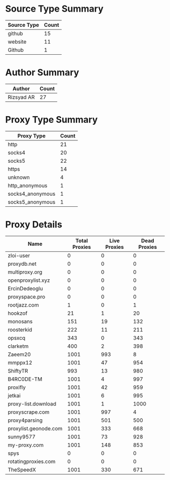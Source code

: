 # Source Type Summary

| Source Type | Count |
|-------------|-------|
| github | 15 |
| website | 11 |
| Github | 1 |


# Author Summary

| Author | Count |
|--------|-------|
| Rizsyad AR | 27 |


# Proxy Type Summary

| Proxy Type | Count |
|------------|-------|
| http | 21 |
| socks4 | 20 |
| socks5 | 22 |
| https | 14 |
| unknown | 4 |
| http_anonymous | 1 |
| socks4_anonymous | 1 |
| socks5_anonymous | 1 |


# Proxy Details

| Name | Total Proxies | Live Proxies | Dead Proxies |
|------|---------------|--------------|---------------|
| zloi-user | 0 | 0 | 0 |
| proxydb.net | 0 | 0 | 0 |
| multiproxy.org | 0 | 0 | 0 |
| openproxylist.xyz | 0 | 0 | 0 |
| ErcinDedeoglu | 0 | 0 | 0 |
| proxyspace.pro | 0 | 0 | 0 |
| rootjazz.com | 1 | 0 | 1 |
| hookzof | 21 | 1 | 20 |
| monosans | 151 | 19 | 132 |
| roosterkid | 222 | 11 | 211 |
| opsxcq | 343 | 0 | 343 |
| clarketm | 400 | 2 | 398 |
| Zaeem20 | 1001 | 993 | 8 |
| mmppx12 | 1001 | 47 | 954 |
| ShiftyTR | 993 | 13 | 980 |
| B4RC0DE-TM | 1001 | 4 | 997 |
| proxifly | 1001 | 42 | 959 |
| jetkai | 1001 | 6 | 995 |
| proxy-list.download | 1001 | 1 | 1000 |
| proxyscrape.com | 1001 | 997 | 4 |
| proxy4parsing | 1001 | 501 | 500 |
| proxylist.geonode.com | 1001 | 333 | 668 |
| sunny9577 | 1001 | 73 | 928 |
| my-proxy.com | 1001 | 148 | 853 |
| spys | 0 | 0 | 0 |
| rotatingproxies.com | 0 | 0 | 0 |
| TheSpeedX | 1001 | 330 | 671 |

